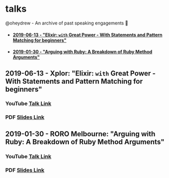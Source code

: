 # talks
@oheydrew - An archive of past speaking engagements 🎤

  - #### [2019-06-13 - "Elixir: `with` Great Power -  With Statements and Pattern Matching for beginners"](#2019-06-13---xplor-elixir-whats-with-with-with-statements-and-pattern-matching-for-beginners)
  
  - #### [2019-01-30 - "Arguing with Ruby: A Breakdown of Ruby Method Arguments"](#2019-01-30---roro-melbourne-arguing-with-ruby-a-breakdown-of-ruby-method-arguments)

## 2019-06-13 - Xplor: "Elixir: `with` Great Power - With Statements and Pattern Matching for beginners"

### YouTube [Talk Link](https://youtu.be/sAfZYGnMaQI)
### PDF [Slides Link](./2019-06-13-Xplor_Melb-elixir-with-pattern-matching/oheydrew-2019-06-13-elixir-with-parttern-matching.pdf)

## 2019-01-30 - RORO Melbourne: "Arguing with Ruby: A Breakdown of Ruby Method Arguments"

### YouTube [Talk Link](https://youtu.be/me8CK_4TPpo)
### PDF [Slides Link](./2019-01-30-RORO_Melb-arguing_with_ruby/oheydrew-30-01-2019-arguing-with-ruby.pdf)

